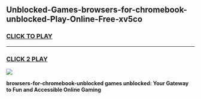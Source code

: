 
## Unblocked-Games-browsers-for-chromebook-unblocked-Play-Online-Free-xv5co
<h3>
<a href="https://premium76.site?title=browsers-for-chromebook-unblocked&ref=26A">CLICK TO PLAY</a></h3>
<hr>

<h3>
<a href="https://premium76.site?title=browsers-for-chromebook-unblocked&ref=26A">CLICK 2 PLAY</a>
  
</h3>

<a href="https://premium76.site?title=browsers-for-chromebook-unblocked&ref=26A"><img src="https://clearcache.store/games.png"></a>


**browsers-for-chromebook-unblocked games unblocked: Your Gateway to Fun and Accessible Online Gaming**
